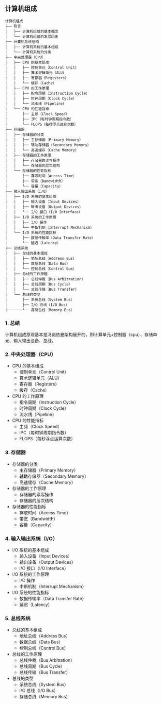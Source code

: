 ## 计算机组成

```plaintext
计算机组成
├── 引言
│   ├── 计算机组成的基本概念
│   └── 计算机组成的发展历史
├── 计算机系统结构
│   ├── 计算机系统的基本组成
│   └── 计算机系统的分类
├── 中央处理器（CPU）
│   ├── CPU 的基本组成
│   │   ├── 控制单元（Control Unit）
│   │   ├── 算术逻辑单元（ALU）
│   │   ├── 寄存器（Registers）
│   │   └── 缓存（Cache）
│   ├── CPU 的工作原理
│   │   ├── 指令周期（Instruction Cycle）
│   │   ├── 时钟周期（Clock Cycle）
│   │   └── 流水线（Pipeline）
│   └── CPU 的性能指标
│       ├── 主频（Clock Speed）
│       ├── IPC（每时钟周期指令数）
│       └── FLOPS（每秒浮点运算次数）
├── 存储器
│   ├── 存储器的分类
│   │   ├── 主存储器（Primary Memory）
│   │   ├── 辅助存储器（Secondary Memory）
│   │   └── 高速缓存（Cache Memory）
│   ├── 存储器的工作原理
│   │   ├── 存储器的读写操作
│   │   └── 存储器的层次结构
│   └── 存储器的性能指标
│       ├── 存取时间（Access Time）
│       ├── 带宽（Bandwidth）
│       └── 容量（Capacity）
├── 输入输出系统（I/O）
│   ├── I/O 系统的基本组成
│   │   ├── 输入设备（Input Devices）
│   │   ├── 输出设备（Output Devices）
│   │   └── I/O 接口（I/O Interface）
│   ├── I/O 系统的工作原理
│   │   ├── I/O 操作
│   │   └── 中断机制（Interrupt Mechanism）
│   └── I/O 系统的性能指标
│       ├── 数据传输率（Data Transfer Rate）
│       └── 延迟（Latency）
├── 总线系统
│   ├── 总线的基本组成
│   │   ├── 地址总线（Address Bus）
│   │   ├── 数据总线（Data Bus）
│   │   └── 控制总线（Control Bus）
│   ├── 总线的工作原理
│   │   ├── 总线仲裁（Bus Arbitration）
│   │   ├── 总线周期（Bus Cycle）
│   │   └── 总线传输（Bus Transfer）
│   └── 总线的类型
│       ├── 系统总线（System Bus）
│       ├── I/O 总线（I/O Bus）
├───────└── 存储总线（Memory Bus）
```

### 1. 总结
计算机组成原理基本是冯诺依曼架构展开的，即计算单元+控制器（cpu）、存储单元、输入输出设备、总线。

### 2. 中央处理器（CPU）
- CPU 的基本组成
  - 控制单元（Control Unit）
  - 算术逻辑单元（ALU）
  - 寄存器（Registers）
  - 缓存（Cache）
- CPU 的工作原理
  - 指令周期（Instruction Cycle）
  - 时钟周期（Clock Cycle）
  - 流水线（Pipeline）
- CPU 的性能指标
  - 主频（Clock Speed）
  - IPC（每时钟周期指令数）
  - FLOPS（每秒浮点运算次数）

### 3. 存储器
- 存储器的分类
  - 主存储器（Primary Memory）
  - 辅助存储器（Secondary Memory）
  - 高速缓存（Cache Memory）
- 存储器的工作原理
  - 存储器的读写操作
  - 存储器的层次结构
- 存储器的性能指标
  - 存取时间（Access Time）
  - 带宽（Bandwidth）
  - 容量（Capacity）

### 4. 输入输出系统（I/O）
- I/O 系统的基本组成
  - 输入设备（Input Devices）
  - 输出设备（Output Devices）
  - I/O 接口（I/O Interface）
- I/O 系统的工作原理
  - I/O 操作
  - 中断机制（Interrupt Mechanism）
- I/O 系统的性能指标
  - 数据传输率（Data Transfer Rate）
  - 延迟（Latency）

### 5. 总线系统
- 总线的基本组成
  - 地址总线（Address Bus）
  - 数据总线（Data Bus）
  - 控制总线（Control Bus）
- 总线的工作原理
  - 总线仲裁（Bus Arbitration）
  - 总线周期（Bus Cycle）
  - 总线传输（Bus Transfer）
- 总线的类型
  - 系统总线（System Bus）
  - I/O 总线（I/O Bus）
  - 存储总线（Memory Bus）
